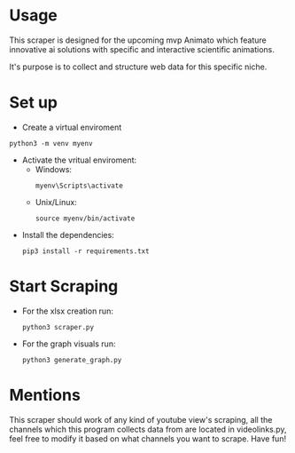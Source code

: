 # Usage

This scraper is designed for the upcoming mvp Animato which feature innovative ai solutions with specific and interactive scientific animations.

It's purpose is to collect and structure web data for this specific niche.

# Set up
- Create a virtual enviroment
```
python3 -m venv myenv
```
- Activate the vritual enviroment:
  - Windows:
    ```
    myenv\Scripts\activate
    ```
  - Unix/Linux:
    ```
    source myenv/bin/activate
    ```
- Install the dependencies:
  ```
  pip3 install -r requirements.txt
  ```
# Start Scraping
  - For the xlsx creation run:
    ```
    python3 scraper.py
    ```
  - For the graph visuals run:
    ```
    python3 generate_graph.py
    ```
# Mentions
This scraper should work of any kind of youtube view's scraping, all the channels which this program collects data from are located in videolinks.py, feel free to modify it based on what channels you want to scrape. Have fun!
